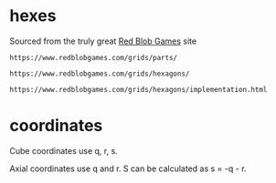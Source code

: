 # hexes

Sourced from the truly great [Red Blob Games](https://www.redblobgames.com) site

    https://www.redblobgames.com/grids/parts/

    https://www.redblobgames.com/grids/hexagons/

    https://www.redblobgames.com/grids/hexagons/implementation.html

# coordinates

Cube coordinates use q, r, s.

Axial coordinates use q and r.
S can be calculated as s = -q - r.